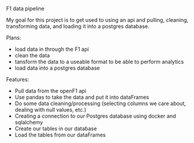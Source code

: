 F1 data pipeline

My goal for this project is to get used to using an api and pulling, cleaning, transforming data, and loading it into a postgres database. 

Plans:
- load data in through the F1 api
- clean the data
- tansform the data to a useable format to be able to perform analytics
- load data into a postgres database


Features:
- Pull data from the openF1 api
- Use pandas to take the data and put it into dataFrames
- Do some data cleaning/processing (selecting columns we care about, dealing with null values, etc.)
- Creating a connection to our Postgres database using docker and sqlalchemy
- Create our tables in our database
- Load the tables from our dataFrames



